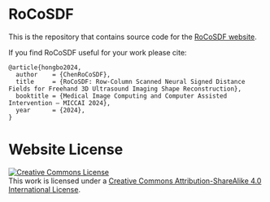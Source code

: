 # RoCoSDF

This is the repository that contains source code for the [RoCoSDF website]( https://chenhbo.github.io/RoCoSDF/).

If you find RoCoSDF useful for your work please cite:

```
@article{hongbo2024,
  author    = {ChenRoCoSDF},
  title     = {RoCoSDF: Row-Column Scanned Neural Signed Distance Fields for Freehand 3D Ultrasound Imaging Shape Reconstruction},
  booktitle = {Medical Image Computing and Computer Assisted Intervention – MICCAI 2024},
  year      = {2024},
}
```

# Website License

<a rel="license" href="http://creativecommons.org/licenses/by-sa/4.0/"><img alt="Creative Commons License" style="border-width:0" src="https://i.creativecommons.org/l/by-sa/4.0/88x31.png" /></a><br />This work is licensed under a <a rel="license" href="http://creativecommons.org/licenses/by-sa/4.0/">Creative Commons Attribution-ShareAlike 4.0 International License</a>.
